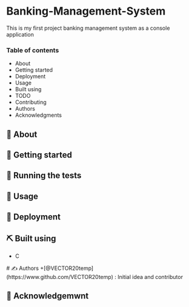 # Banking-Management-System
<p>This is my first project banking management system as a console application</p>
<h3>Table of contents</h3>
 <ul>
<a><li>About</li></a>
<a><li>Getting started</li></a>
<a><li>Deployment</li></a>
<a><li>Usage</li></a>
<a><li>Built using</li></a>
<a><li>TODO</li></a>
<a><li>Contributing</li></a>
<a><li>Authors</li></a>
<a><li>Acknowledgments</li></a>
 </ul>
<h2>🧐 About</h2>
<h2>🏁 Getting started</h2>
<h2>🔧 Running the tests</h2>
<h2>🎈 Usage</h2>
<h2>🚀 Deployment</h2>
<h2>⛏️ Built using</h2>
<ul>
<li>C</li>
</ul>
# ✍️ Authors <a name="authors"></a> 
+[@VECTOR20temp](https://www.github.com/VECTOR20temp) : Initial idea and contributor
<br/>
<h2>🎉 Acknowledgemwnt</h2>